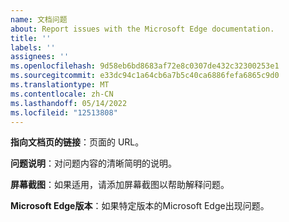 ```yaml
---
name: 文档问题
about: Report issues with the Microsoft Edge documentation.
title: ''
labels: ''
assignees: ''
ms.openlocfilehash: 9d58eb6bd8683af72e8c0307de432c32300253e1
ms.sourcegitcommit: e33dc94c1a64cb6a7b5c40ca6886fefa6865c9d0
ms.translationtype: MT
ms.contentlocale: zh-CN
ms.lasthandoff: 05/14/2022
ms.locfileid: "12513808"
---
```

<!--
⚠ If your feedback isn't about the Microsoft Edge developer documentation, consider submitting it here instead:

* For DevTools: https://docs.microsoft.com/microsoft-edge/devtools-guide-chromium/contact
* For WebView2: https://github.com/MicrosoftEdge/WebView2Feedback/issues
-->

**指向文档页的链接**：页面的 URL。

**问题说明**：对问题内容的清晰简明的说明。

**屏幕截图**：如果适用，请添加屏幕截图以帮助解释问题。

**Microsoft Edge版本**：如果特定版本的Microsoft Edge出现问题。
